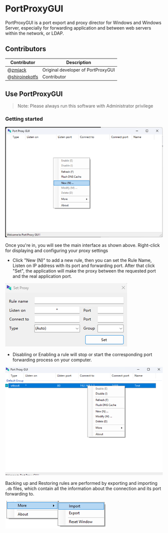 # PortProxyGUI

PortProxyGUI is a port export and proxy director for Windows and Windows Server, especially for forwarding application and between web servers within the network, or LDAP.

## Contributors

| Contributor | Description |
| -- | -- |
| @[zmjack](https://github.com/zmjack) | Original developer of PortProxyGUI |
| @[shiroinekotfs](https://github.com/shiroinekotfs) | Contributor |

## Use PortProxyGUI

> Note: Please always run this software with Administrator privilege

### Getting started

![alt text](images/ppg1.png)

Once you're in, you  will see the main interface as shown above. Right-click for displaying and configuring your proxy settings

* Click "New (N)" to add a new rule, then you can set the Rule Name, Listen on IP address with its port and forwarding port. After that click "Set", the application will make the proxy between the requested port and the real application port.

![alt text](images/ppg2.png)

* Disabling or Enabling a rule will stop or start the corresponding port forwarding process on your computer.

![alt text](images/pp3.png)

Backing up and Restoring  rules are performed by exporting and importing `.db` files, which contain all the information about the connection and its port forwarding to.

![alt text](images/ppg4.png)
